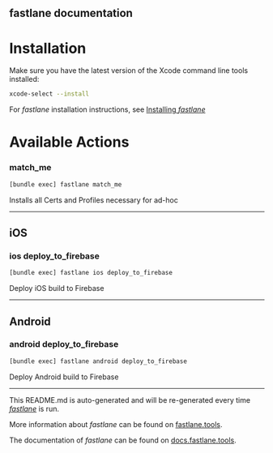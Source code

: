 fastlane documentation
----

# Installation

Make sure you have the latest version of the Xcode command line tools installed:

```sh
xcode-select --install
```

For _fastlane_ installation instructions, see [Installing _fastlane_](https://docs.fastlane.tools/#installing-fastlane)

# Available Actions

### match_me

```sh
[bundle exec] fastlane match_me
```

Installs all Certs and Profiles necessary for ad-hoc

----


## iOS

### ios deploy_to_firebase

```sh
[bundle exec] fastlane ios deploy_to_firebase
```

Deploy iOS build to Firebase

----


## Android

### android deploy_to_firebase

```sh
[bundle exec] fastlane android deploy_to_firebase
```

Deploy Android build to Firebase

----

This README.md is auto-generated and will be re-generated every time [_fastlane_](https://fastlane.tools) is run.

More information about _fastlane_ can be found on [fastlane.tools](https://fastlane.tools).

The documentation of _fastlane_ can be found on [docs.fastlane.tools](https://docs.fastlane.tools).
